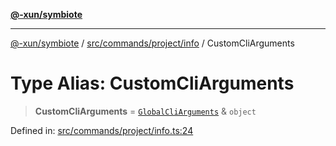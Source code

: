 [**@-xun/symbiote**](../../../../../README.md)

***

[@-xun/symbiote](../../../../../README.md) / [src/commands/project/info](../README.md) / CustomCliArguments

# Type Alias: CustomCliArguments

> **CustomCliArguments** = [`GlobalCliArguments`](../../../../configure/type-aliases/GlobalCliArguments.md) & `object`

Defined in: [src/commands/project/info.ts:24](https://github.com/Xunnamius/symbiote/blob/48c46d37ea3b78fc8beb9f4e201920c2bff28719/src/commands/project/info.ts#L24)
